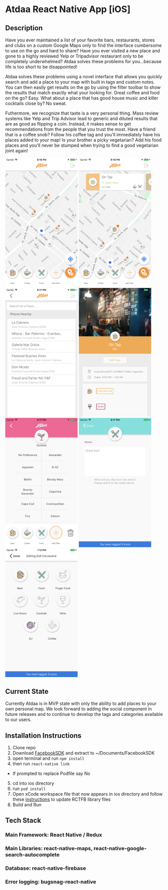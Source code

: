 # Atdaa React Native App [iOS]
## Description
Have you ever maintained a list of your favorite bars, restaurants, stores and clubs on a custom Google Maps only to find the interface cumbersome to use on the go and hard to share? Have you ever visited a new place and gone to a highly reviewed Yelp or Tripadvisor restaurant only to be completely underwhelmed? Atdaa solves these problems for you...because life is too short to be disappointed!

Atdaa solves these problems using a novel interface that allows you quickly search and add a place to your map with built in tags and custom notes. You can then easily get results on the go by using the filter toolbar to show the results that match exactly what your looking for. Great coffee and food on the go? Easy. What about a place that has good house music and killer cocktails close by? No sweat. 

Futhermore, we recognize that taste is a very personal thing. Mass review systems like Yelp and Trip Advisor lead to generic and diluted results that are as good as flipping a coin. Instead, it makes sense to get recommendations from the people that you trust the most. Have a friend that is a coffee snob? Follow his coffee tag and you'll immediately have his places added to your map! Is your brother a picky vegetarian? Add his food places and you'll never be stumped when trying to find a good vegetarian joint again!

<img src="https://github.com/macnube/Atdaa/blob/master/Images/Map.png" width="230">
<img src="https://github.com/macnube/Atdaa/blob/master/Images/MapPOICard.png" width="230">
<img src="https://github.com/macnube/Atdaa/blob/master/Images/PlaceSearch.png" width="230">
<img src="https://github.com/macnube/Atdaa/blob/master/Images/PlaceInfo.png" width="230">
<img src="https://github.com/macnube/Atdaa/blob/master/Images/CocktailTag.png" width="230">
<img src="https://github.com/macnube/Atdaa/blob/master/Images/FoodNote.png" width="230">
<img src="https://github.com/macnube/Atdaa/blob/master/Images/TagScreen.png" width="230">

## Current State
Currently Atdaa is in MVP state with only the ability to add places to your own personal map. We look forward to adding the social component in future releases and to continue to develop the tags and categories available to our users. 
## Installation Instructions
1. Clone repo
2. Download [FacebookSDK](https://origincache.facebook.com/developers/resources/?id=facebook-ios-sdk-current.zip) and extract to ~/Documents/FacebookSDK
3. open terminal and run `npm install`
4. then run `react-native link`
 * If prompted to replace Podfile say No
5. cd into ios directory
6. run `pod install`
7. Open xCode workspace file that now appears in ios directory and follow these [instructions](https://github.com/magus/react-native-facebook-login/issues/216) to update RCTFB library files
8. Build and Run

## Tech Stack
### Main Framework: React Native / Redux
### Main Libraries: react-native-maps, react-native-google-search-autocomplete
### Database: react-native-firebase
### Error logging: bugsnag-react-native

